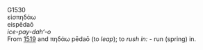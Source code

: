 G1530  
εἰσπηδάω  
eispēdaō  
*ice-pay-dah‘-o*  
From [1519](g1519) and πηδάω pēdaō (to *leap*); to *rush* *in:* - run
(spring) in.  
